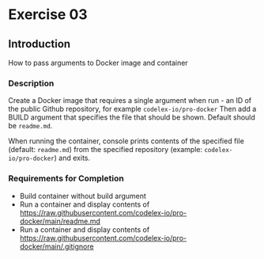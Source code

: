 # Exercise 03

## Introduction

How to pass arguments to Docker image and container

### Description

Create a Docker image that requires a single argument when run - an ID of the public Github repository, for example `codelex-io/pro-docker`
Then add a BUILD argument that specifies the file that should be shown. Default should be `readme.md`.

When running the container, console prints contents of the specified file (default: `readme.md`) from the specified repository (example: `codelex-io/pro-docker`) and exits.

### Requirements for Completion

- Build container without build argument
- Run a container and display contents of https://raw.githubusercontent.com/codelex-io/pro-docker/main/readme.md
- Run a container and display contents of https://raw.githubusercontent.com/codelex-io/pro-docker/main/.gitignore

